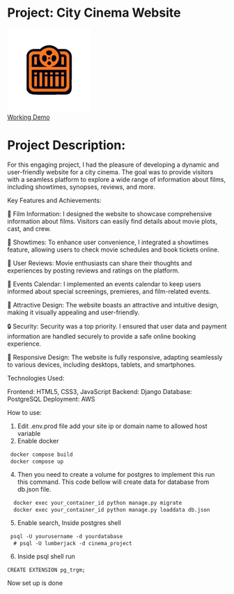 # Project: City Cinema Website
![Project picture](https://github.com/Lumberj3ck/Cinema/blob/main/FilmLibrary/static/favicons/android-chrome-192x192.png)  
[Working Demo](http://kinoafisha.info.gf/)
# Project Description:
For this engaging project, I had the pleasure of developing a dynamic and user-friendly website for a city cinema. The goal was to provide visitors with a seamless platform to explore a wide range of information about films, including showtimes, synopses, reviews, and more.

Key Features and Achievements:

🎥 Film Information: I designed the website to showcase comprehensive information about films. Visitors can easily find details about movie plots, cast, and crew.

📅 Showtimes: To enhance user convenience, I integrated a showtimes feature, allowing users to check movie schedules and book tickets online.

🌟 User Reviews: Movie enthusiasts can share their thoughts and experiences by posting reviews and ratings on the platform.

📆 Events Calendar: I implemented an events calendar to keep users informed about special screenings, premieres, and film-related events.

🎨 Attractive Design: The website boasts an attractive and intuitive design, making it visually appealing and user-friendly.

🔒 Security: Security was a top priority. I ensured that user data and payment information are handled securely to provide a safe online booking experience.

📱 Responsive Design: The website is fully responsive, adapting seamlessly to various devices, including desktops, tablets, and smartphones.

Technologies Used:

Frontend: HTML5, CSS3, JavaScript
Backend: Django
Database: PostgreSQL
Deployment: AWS


How to use:
1. Edit .env.prod file add your site ip or domain name to allowed host variable
2. Enable docker
  ```
   docker compose build
   docker compose up
   ```
4. Then you need to create a volume for postgres to implement this run this command. This code bellow will create data for database from db.json file.  
  ```
    docker exec your_container_id python manage.py migrate
    docker exec your_container_id python manage.py loaddata db.json
  ```
5. Enable search, Inside postgres shell 
  ```
   psql -U yourusername -d yourdatabase
    # psql -U lumberjack -d cinema_project
  ```
6. Inside psql shell run
  ```
 CREATE EXTENSION pg_trgm;
  ```
Now set up is done

